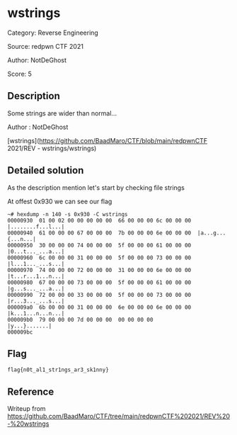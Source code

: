 # wstrings

Category: Reverse Engineering

Source: redpwn CTF 2021

Author: NotDeGhost

Score: 5

## Description

Some strings are wider than normal...

Author : NotDeGhost

[wstrings](https://github.com/BaadMaro/CTF/blob/main/redpwnCTF 2021/REV - wstrings/wstrings)

## Detailed solution

As the description mention let's start by checking file strings

At offest 0x930 we can see our flag

```
~# hexdump -n 140 -s 0x930 -C wstrings
00000930  01 00 02 00 00 00 00 00  66 00 00 00 6c 00 00 00  |........f...l...|
00000940  61 00 00 00 67 00 00 00  7b 00 00 00 6e 00 00 00  |a...g...{...n...|
00000950  30 00 00 00 74 00 00 00  5f 00 00 00 61 00 00 00  |0...t..._...a...|
00000960  6c 00 00 00 31 00 00 00  5f 00 00 00 73 00 00 00  |l...1..._...s...|
00000970  74 00 00 00 72 00 00 00  31 00 00 00 6e 00 00 00  |t...r...1...n...|
00000980  67 00 00 00 73 00 00 00  5f 00 00 00 61 00 00 00  |g...s..._...a...|
00000990  72 00 00 00 33 00 00 00  5f 00 00 00 73 00 00 00  |r...3..._...s...|
000009a0  6b 00 00 00 31 00 00 00  6e 00 00 00 6e 00 00 00  |k...1...n...n...|
000009b0  79 00 00 00 7d 00 00 00  00 00 00 00              |y...}.......|
000009bc
```

## Flag

```
flag{n0t_al1_str1ngs_ar3_sk1nny}
```

## Reference

Writeup from https://github.com/BaadMaro/CTF/tree/main/redpwnCTF%202021/REV%20-%20wstrings